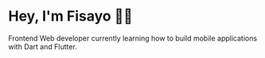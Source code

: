 
<h1> Hey, I'm Fisayo 👋🏽 </h1>

Frontend Web developer currently learning how to build mobile applications with Dart and Flutter.


<!---
fisayoogunsanwo/fisayoogunsanwo is a ✨ special ✨ repository because its `README.md` (this file) appears on your GitHub profile.
You can click the Preview link to take a look at your changes.
- 💞️ I’m looking to collaborate on ...
- 📫 How to reach me ...
--->
